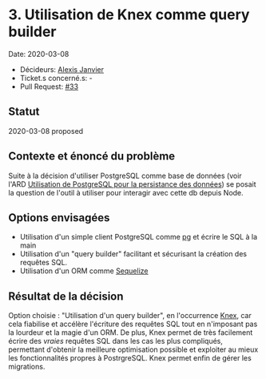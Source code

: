 # 3. Utilisation de Knex comme query builder

Date: 2020-03-08

-   Décideurs: [Alexis Janvier](https://github.com/alexisjanvier)
-   Ticket.s concerné.s: -
-   Pull Request: [#33](https://github.com/CaenCamp/jobs-caen-camp/pull/33)

## Statut

2020-03-08 proposed

## Contexte et énoncé du problème

Suite à la décision d'utiliser PostgreSQL comme base de données (voir l'ARD [Utilisation de PostgreSQL pour la persistance des données](ccc-jb-002-utilisation-de-postgresql-pour-la-persistance-des-donnees.md)) se posait la question de l'outil à utiliser pour interagir avec cette db depuis Node.

## Options envisagées

-   Utilisation d'un simple client PostgreSQL comme [pg](https://www.npmjs.com/package/pg) et écrire le SQL à la main
-   Utilisation d'un "query builder" facilitant et sécurisant la création des requêtes SQL.
-   Utilisation d'un ORM comme [Sequelize](https://sequelize.org/)

## Résultat de la décision

Option choisie : "Utilisation d'un query builder", en l'occurrence [Knex](https://knexjs.org), car cela fiabilise et accélère l'écriture des requêtes SQL tout en n'imposant pas la lourdeur et la magie d'un ORM. De plus, Knex permet de très facilement écrire des _vraies_ requêtes SQL dans les cas les plus compliqués, permettant d'obtenir la meilleure optimisation possible et exploiter au mieux les fonctionnalités propres à PostrgreSQL. Knex permet enfin de gérer les migrations.
